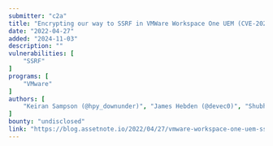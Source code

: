 ```yaml
---
submitter: "c2a"
title: "Encrypting our way to SSRF in VMWare Workspace One UEM (CVE-2021-22054)"
date: "2022-04-27"
added: "2024-11-03"
description: ""
vulnerabilities: [
    "SSRF"
]
programs: [
    "VMware"
]
authors: [
    "Keiran Sampson (@hpy_downunder)", "James Hebden (@devec0)", "Shubham Shah (@infosec_au)"
]
bounty: "undisclosed"
link: "https://blog.assetnote.io/2022/04/27/vmware-workspace-one-uem-ssrf/"
---
```




